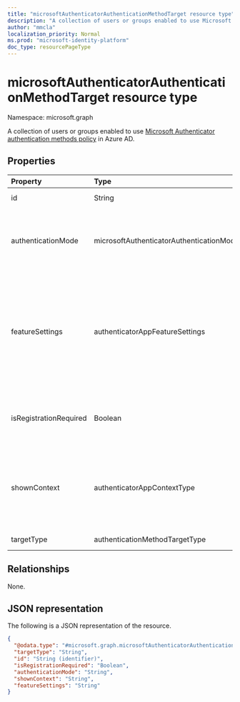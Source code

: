 ```yaml
---
title: "microsoftAuthenticatorAuthenticationMethodTarget resource type"
description: "A collection of users or groups enabled to use Microsoft Authenticator authentication methods policy."
author: "mmcla"
localization_priority: Normal
ms.prod: "microsoft-identity-platform"
doc_type: resourcePageType
---
```


# microsoftAuthenticatorAuthenticationMethodTarget resource type
Namespace: microsoft.graph

A collection of users or groups enabled to use [Microsoft Authenticator authentication methods policy](../resources/microsoftAuthenticatorAuthenticationMethodConfiguration.md) in Azure AD.

## Properties
|Property|Type|Description|
|:---|:---|:---|
|id|String|Object ID of an Azure AD user or group.|
|authenticationMode|microsoftAuthenticatorAuthenticationMode|Determines which types of notifications can be used for sign-in. Possible values are: `any`, `deviceBasedPush` (passwordless only), `push`.|
|featureSettings|authenticatorAppFeatureSettings|Determines what additional settings should be applied to Microsoft Authenticator. Possible values are: `null`, `requireNumberMatching` (Requires number matching for MFA notifications. Value is ignored for phone sign-in notifications).|
|isRegistrationRequired|Boolean|Determines whether the user is enforced to register the authentication method. *Not supported*. |
|shownContext|authenticatorAppContextType|(Private Preview) Determines what types of context about the sign-in should be shown to the user in the body of the notification. Possible values are: `location`, `app`.|
|targetType|authenticationMethodTargetType| Possible values are: `user`, `group`.|

## Relationships
None.

## JSON representation
The following is a JSON representation of the resource.
<!-- {
  "blockType": "resource",
  "keyProperty": "id",
  "@odata.type": "microsoft.graph.microsoftAuthenticatorAuthenticationMethodTarget",
  "baseType": "microsoft.graph.authenticationMethodTarget",
  "openType": false
}
-->
``` json
{
  "@odata.type": "#microsoft.graph.microsoftAuthenticatorAuthenticationMethodTarget",
  "targetType": "String",
  "id": "String (identifier)",
  "isRegistrationRequired": "Boolean",
  "authenticationMode": "String",
  "shownContext": "String",
  "featureSettings": "String"
}
```
